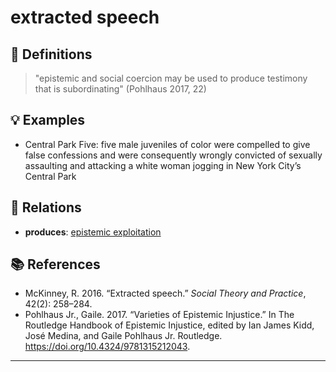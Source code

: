 # extracted speech

## 📖 Definitions

> "epistemic and social coercion may be used to produce testimony that is subordinating" (Pohlhaus 2017, 22)

## 💡 Examples

- Central Park Five: five male juveniles of color were compelled to give false confessions and were consequently wrongly convicted of sexually assaulting and attacking a white woman jogging in New York City’s Central Park

## 🔗 Relations

- **produces**: [epistemic exploitation](./epistemic-exploitation.md)

## 📚 References

- McKinney, R. 2016. “Extracted speech.” _Social Theory and Practice_, 42(2): 258–284.
- Pohlhaus Jr., Gaile. 2017. “Varieties of Epistemic Injustice.” In The Routledge Handbook of Epistemic Injustice, edited by Ian James Kidd, José Medina, and Gaile Pohlhaus Jr. Routledge. https://doi.org/10.4324/9781315212043.

---

<script src="https://giscus.app/client.js"
                data-repo="natesheehan/conceptcartography"
                data-repo-id="R_kgDOPB5QiQ"
                data-category="General"
                data-category-id="DIC_kwDOPB5Qic4CsAxd"
                data-mapping="pathname"
                data-strict="0"
                data-reactions-enabled="1"
                data-emit-metadata="0"
                data-input-position="bottom"
                data-theme="catppuccin_mocha"
                data-lang="en"
                crossorigin="anonymous"
                async>
        </script>
        
